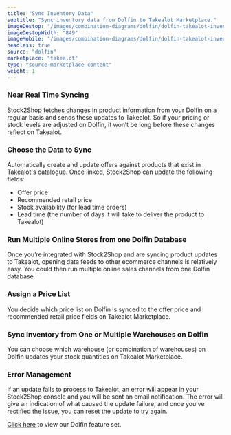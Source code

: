 ```yaml
---
title: "Sync Inventory Data"
subtitle: "Sync inventory data from Dolfin to Takealot Marketplace."
imageDestop: "/images/combination-diagrams/dolfin/dolfin-takealot-inventory.svg"
imageDestopWidth: "849"
imageMobile: "/images/combination-diagrams/dolfin/dolfin-takealot-inventory.svg"
headless: true
source: "dolfin"
marketplace: "takealot"
type: "source-marketplace-content"
weight: 1
---
```


### Near Real Time Syncing
Stock2Shop fetches changes in product information from your Dolfin on a regular basis and sends these updates to Takealot. So if your pricing or stock levels are adjusted on Dolfin, it won’t be long before these changes reflect on Takealot.

### Choose the Data to Sync
Automatically create and update offers against products that exist in Takealot's catalogue. Once linked, Stock2Shop can update the following fields:
- Offer price
- Recommended retail price
- Stock availability (for lead time orders)
- Lead time (the number of days it will take to deliver the product to Takealot)

### Run Multiple Online Stores from one Dolfin Database
Once you’re integrated with Stock2Shop and are syncing product updates to Takealot, opening data feeds to other ecommerce channels is relatively easy. You could then run multiple online sales channels from one Dolfin database.

### Assign a Price List
You decide which price list on Dolfin is synced to the offer price and recommended retail price fields on Takealot Marketplace.

### Sync Inventory from One or Multiple Warehouses on Dolfin
You can choose which warehouse (or combination of warehouses) on Dolfin updates your stock quantities on Takealot Marketplace.

### Error Management
If an update fails to process to Takealot, an error will appear in your Stock2Shop console and you will be sent an email notification. The error will give an indication of what caused the update failure, and once you’ve rectified the issue, you can reset the update to try again.

[Click here](/help/features/dolfin/ "Dolfin Features") to view our Dolfin feature set.